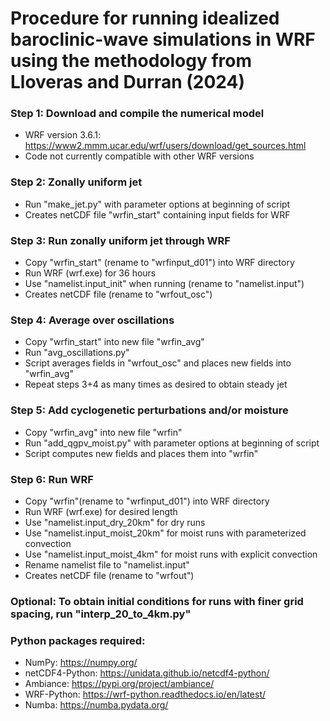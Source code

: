# Procedure for running idealized baroclinic-wave simulations in WRF using the methodology from Lloveras and Durran (2024)

### Step 1: Download and compile the numerical model
* WRF version 3.6.1: https://www2.mmm.ucar.edu/wrf/users/download/get_sources.html
* Code not currently compatible with other WRF versions

### Step 2: Zonally uniform jet
* Run "make_jet.py" with parameter options at beginning of script
* Creates netCDF file "wrfin_start" containing input fields for WRF

### Step 3: Run zonally uniform jet through WRF
* Copy "wrfin_start" (rename to "wrfinput_d01") into WRF directory
* Run WRF (wrf.exe) for 36 hours
* Use "namelist.input_init" when running (rename to "namelist.input")
* Creates netCDF file (rename to "wrfout_osc")

### Step 4: Average over oscillations
* Copy "wrfin_start" into new file "wrfin_avg"
* Run "avg_oscillations.py"
* Script averages fields in "wrfout_osc" and places new fields into "wrfin_avg"
* Repeat steps 3+4 as many times as desired to obtain steady jet

### Step 5: Add cyclogenetic perturbations and/or moisture
* Copy "wrfin_avg" into new file "wrfin"
* Run "add_qgpv_moist.py" with parameter options at beginning of script
* Script computes new fields and places them into "wrfin"

### Step 6: Run WRF
* Copy "wrfin"(rename to "wrfinput_d01") into WRF directory
* Run WRF (wrf.exe) for desired length
* Use "namelist.input_dry_20km" for dry runs
* Use "namelist.input_moist_20km" for moist runs with parameterized convection
* Use "namelist.input_moist_4km" for moist runs with explicit convection
* Rename namelist file to "namelist.input"
* Creates netCDF file (rename to "wrfout")

### Optional: To obtain initial conditions for runs with finer grid spacing, run "interp_20_to_4km.py"

### Python packages required:
* NumPy: https://numpy.org/
* netCDF4-Python: https://unidata.github.io/netcdf4-python/
* Ambiance: https://pypi.org/project/ambiance/
* WRF-Python: https://wrf-python.readthedocs.io/en/latest/
* Numba: https://numba.pydata.org/
